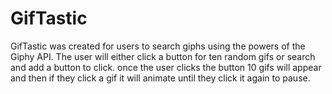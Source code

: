 # GifTastic

GifTastic was created for users to search giphs using the powers of the Giphy API.
The user will either click a button for ten random gifs or search and add a button to click.
once the user clicks the button 10 gifs will appear and then if they click a gif it will animate until they click it again to pause.